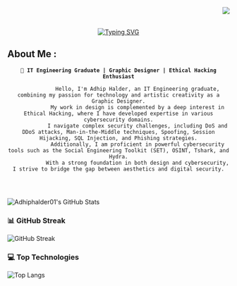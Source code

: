 <img align="right" src="https://visitor-badge.laobi.icu/badge?page_id=Adhiphalder01"/> <br> <br>
<div align="center" >
        <a href="https://git.io/typing-svg"><img src="https://readme-typing-svg.herokuapp.com?font=Roboto+Mono&weight=900&size=39&pause=1000&color=F71D75&width=435&lines=Hello%2C+There!;I'm+Adhip+Halder;A+web-developer;Nice+to+meet+you!" alt="Typing SVG" /></a>
</div>
<h2 align="left">About Me :</h2>

<p align="center">
        <strong><code>🚀 IT Engineering Graduate | Graphic Designer | Ethical Hacking Enthusiast</code></strong><br>
        <code>
            Hello, I'm Adhip Halder, an IT Engineering graduate, combining my passion for technology and artistic creativity as a Graphic Designer.
            My work in design is complemented by a deep interest in Ethical Hacking, where I have developed expertise in various cybersecurity domains.
            I navigate complex security challenges, including DoS and DDoS attacks, Man-in-the-Middle techniques, Spoofing, Session Hijacking, SQL Injection, and Phishing strategies.
            Additionally, I am proficient in powerful cybersecurity tools such as the Social Engineering Toolkit (SET), OSINT, Tshark, and Hydra.
            With a strong foundation in both design and cybersecurity, I strive to bridge the gap between aesthetics and digital security.
        </code>
</p>
<br>

![Adhiphalder01's GitHub Stats](https://github-readme-stats.vercel.app/api?username=Adhiphalder01&theme=dracula&show_icons=true&hide_border=false&count_private=true)

### 📊 GitHub Streak  
![GitHub Streak](https://github-readme-streak-stats.herokuapp.com/?user=Adhiphalder01&theme=dracula&hide_border=false)

### 💻 Top Technologies  
![Top Langs](https://github-readme-stats.vercel.app/api/top-langs/?username=Adhiphalder01&theme=dracula&layout=compact&hide_border=false)



    
